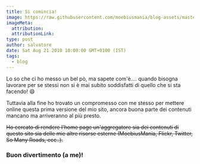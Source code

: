 ```yaml
---
title: Si comincia!
image: https://raw.githubusercontent.com/moebiusmania/blog-assets/master/images/2010/toon_me.png
imageMeta:
  attribution:
  attributionLink:
type: post
author: salvatore
date: Sat Aug 21 2010 10:00:00 GMT+0100 (IST)
tags:
  - blog
---
```


Lo so che ci ho messo un bel pò, ma sapete com'è.... quando bisogna lavorare per se stessi non si è mai subito soddisfatti di quello che si sta facendo! 😄

Tuttavia alla fine ho trovato un compromesso con me stesso per mettere online questa prima versione del mio sito, ancora buona parte dei contenuti mancano ma arriveranno al più presto.

<del>Ho cercato di rendere l'home page un'aggregatore sia dei contenuti di questo sito sia delle mie altre risorse esterne (MoebiusMania, Flickr, Twitter, So Many Roads, ecc..).</del>

### Buon divertimento (a me)!
